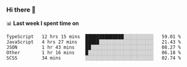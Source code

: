 ### Hi there 👋

<!--
**DBvc/DBvc** is a ✨ _special_ ✨ repository because its `README.md` (this file) appears on your GitHub profile.

Here are some ideas to get you started:

- 🔭 I’m currently working on ...
- 🌱 I’m currently learning ...
- 👯 I’m looking to collaborate on ...
- 🤔 I’m looking for help with ...
- 💬 Ask me about ...
- 📫 How to reach me: ...
- 😄 Pronouns: ...
- ⚡ Fun fact: ...
-->

📊 **Last week I spent time on**
<!--START_SECTION:waka-->
```text
TypeScript   12 hrs 15 mins  ██████████████░░░░░░░░░░░   59.01 % 
JavaScript   4 hrs 27 mins   █████░░░░░░░░░░░░░░░░░░░░   21.43 % 
JSON         1 hr 43 mins    ██░░░░░░░░░░░░░░░░░░░░░░░   08.27 % 
Other        1 hr 16 mins    █░░░░░░░░░░░░░░░░░░░░░░░░   06.18 % 
SCSS         34 mins         ░░░░░░░░░░░░░░░░░░░░░░░░░   02.74 %
```
<!--END_SECTION:waka-->
